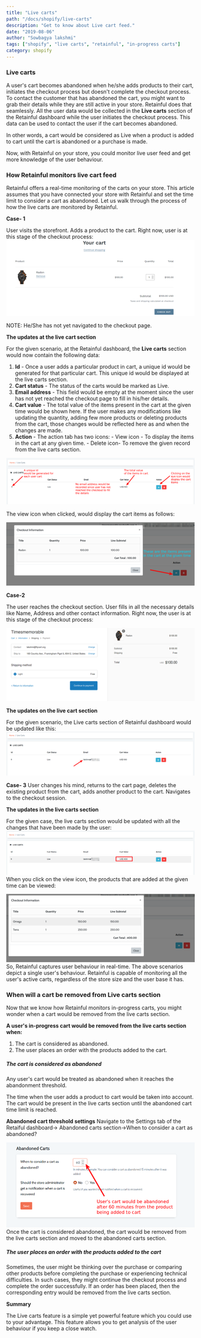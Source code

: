 ```yaml
---
title: "Live carts"
path: "/docs/shopify/live-carts"
description: "Get to know about Live cart feed."
date: "2019-08-06"
author: "Sowbagya lakshmi"
tags: ["shopify", "live carts", "retainful", "in-progress carts"]
category: shopify
---
```


### Live carts

A user's cart becomes abandoned when he/she adds products to their cart, initiates the checkout process but doesn't complete the checkout process. To contact the customer that has abandoned the cart, you might want to grab their details while they are still active in your store. Retainful does that seamlessly.
All the user data would be collected in the **Live carts** section of the Retainful dashboard while the user initiates the checkout process. This data can be used to contact the user if the cart becomes abandoned.

In other words, a cart would be considered as Live when a product is added to cart until the cart is abandoned or a purchase is made.

Now, with Retainful on your store, you could monitor live user feed and get more knowledge of the user behaviour.

### How Retainful monitors live cart feed

Retainful offers a real-time monitoring of the carts on your store. This article assumes that you have connected your store with Retainful and set the time limit to consider a cart as abandoned. Let us walk through the process of how the live carts are monitored by Retainful.

**Case- 1**

User visits the storefront. Adds a product to the cart. Right now, user is at this stage of the checkout process:
![Cart section](../../images/docs/shopify/live-carts/cart-section.png)

NOTE: He/She has not yet navigated to the checkout page.


**The updates at the live cart section**

For the given scenario, at the Retainful dashboard, the **Live carts** section would now contain the following data:
1. **Id** - Once a user adds a particular product in cart, a unique id would be generated for that particular cart. This unique id would be displayed at the live carts section.
2. **Cart status** - The status of the carts would be marked as Live.
3. **Email address** - This field would be empty at the moment since the user has not yet reached the checkout page to fill in his/her details.
4.  **Cart value** -  The total value of the items present in the cart at the given time would be shown here. If the user makes any modifications like updating the quantity, adding few more products or deleting products from the cart, those changes would be reflected here as and when the changes are made.
5.  **Action** - The action tab has two icons: 
                                                                       -  View icon - To display the items in the cart at any given time.
                                                                       - Delete icon- To remove the given record from the live carts section.
                                                                       
![Live-carts-add-to-cart](../../images/docs/shopify/live-carts/live-carts-add-to-cart.png)

The view icon when clicked, would display the cart items as follows:

![View icon when clicked](../../images/docs/shopify/live-carts/view-icon.png)

**Case-2**

The user reaches the checkout section. User fills in all the necessary details like Name, Address and other contact information. Right now, the user is at this stage of the checkout process:

![Checkout](../../images/docs/shopify/live-carts/pre-payment-checkout.png)



**The updates on the live cart section**

For the given scenario, the Live carts section of Retainful dashboard would be updated like this:
![Checkout live carts](../../images/docs/shopify/live-carts/checkout-live-carts.png)


**Case- 3**
User changes his mind, returns to the cart page, deletes the existing product from the cart, adds another product to the cart. Navigates to the checkout session.

**The updates in the live carts section**

For the given case, the live carts section would be updated with all the changes that have been made by the user:
![Modified cart](../../images/docs/shopify/live-carts/checkout-modified.png)
When you click on the view icon, the products that are added at the given time can be viewed:

![Live carts when cart page is modified](../../images/docs/shopify/live-carts/checkout-mod-view-icon.png)
So, Retainful captures user behaviour in real-time. The above scenarios depict a single user's behaviour. Retainful is capable of monitoring all the user's active carts, regardless of the store size and the user base it has.

### When will a cart be removed from Live carts section

Now that we know how Retainful monitors in-progress carts, you might wonder when a cart would be removed from the live carts section.

 **A user's in-progress cart would be removed from the live carts section when:**
1) The cart is considered as abandoned.
2) The user places an order with the products added to the cart.

##### The cart is considered as abandoned
Any user's cart would be treated as abandoned when it reaches the abandonment threshold.

The time when the user adds a product to cart would be taken into account. The cart would be present in the live carts section until the abandoned cart time limit is reached.

**Abandoned cart threshold settings**
Navigate to the Settings tab of the Retaiful dashboard-> Abandoned carts section->When to consider a cart as abandoned?

![Threshold for abandoning cart](../../images/docs/shopify/live-carts/ab-threshold.png)
Once the cart is considered abandoned, the cart would be removed from the live carts section and moved to the abandoned carts section.

##### The user places an order with the products added to the cart

Sometimes, the user might be thinking over the purchase or comparing other products before completing the purchase or experiencing technical difficulties.
In such cases, they might continue the checkout process and complete the order successfully.
If an order has been placed, then the corresponding entry would be removed from the live carts section.

**Summary**

The Live carts feature is a simple yet powerful feature which you could use to your advantage. This feature allows you to get analysis of the user behaviour if you keep a close watch.